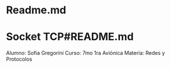 # Readme.md
# Socket TCP#README.md

Alumno: Sofia Gregorini
Curso: 7mo 1ra Aviónica
Materia: Redes y Protocolos
